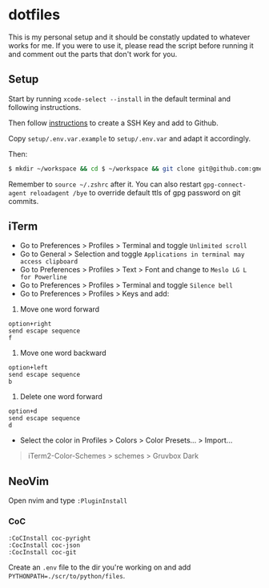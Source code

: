 # dotfiles

This is my personal setup and it should be constatly updated to whatever works for me.
If you were to use it, please read the script before running it and comment out the parts that don't work for you.

## Setup

Start by running `xcode-select --install` in the default terminal and following instructions.

Then follow [instructions](https://help.github.com/en/github/authenticating-to-github/generating-a-new-ssh-key-and-adding-it-to-the-ssh-agent) to create a SSH Key and add to Github.

Copy `setup/.env.var.example` to `setup/.env.var` and adapt it accordingly.

Then:

```sh
$ mkdir ~/workspace && cd $ ~/workspace && git clone git@github.com:gmendonca/dotfiles.git && make macos
```

Remember to `source ~/.zshrc` after it.
You can also restart `gpg-connect-agent reloadagent /bye` to override default ttls of gpg password on git commits.

## iTerm

* Go to Preferences > Profiles > Terminal and toggle `Unlimited scroll`
* Go to General > Selection and toggle `Applications in terminal may access clipboard`
* Go to Preferences > Profiles > Text > Font and change to `Meslo LG L for Powerline`
* Go to Preferences > Profiles > Terminal and toggle `Silence bell`
* Go to Preferences > Profiles > Keys and add:
1. Move one word forward
```
option+right
send escape sequence
f
```
1. Move one word backward
```
option+left
send escape sequence
b
```
1. Delete one word forward
```
option+d
send escape sequence
d
```

* Select the color in Profiles > Colors > Color Presets... > Import...
> iTerm2-Color-Schemes > schemes > Gruvbox Dark

## NeoVim

Open nvim and type `:PluginInstall`

### CoC

```
:CoCInstall coc-pyright
:CocInstall coc-json
:CocInstall coc-git
```

Create an `.env` file to the dir you're working on
and add `PYTHONPATH=./scr/to/python/files`.